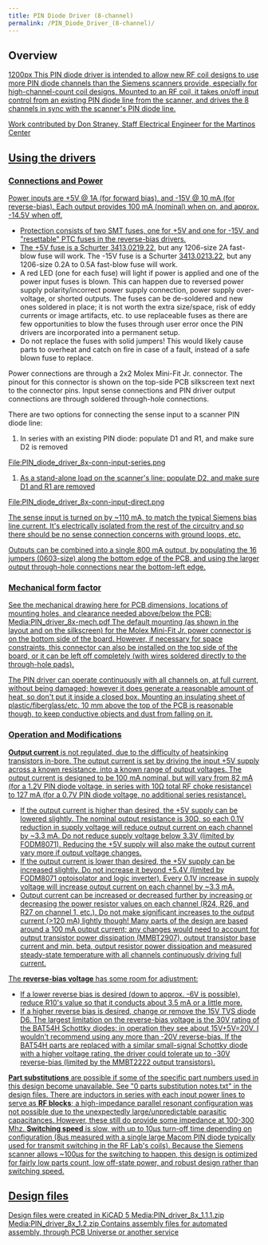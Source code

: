 ```yaml
---
title: PIN Diode Driver (8-channel)
permalink: /PIN_Diode_Driver_(8-channel)/
---
```


## Overview

<a href="/File:PIN_diode_driver_8x.JPG" class="wikilink"
title="1200px">1200px
This PIN diode driver is intended to allow new RF coil designs to use
more PIN diode channels than the Siemens scanners provide, especially
for high-channel-count coil designs. Mounted to an RF coil, it takes
on/off input control from an existing PIN diode line from the scanner,
and drives the 8 channels in sync with the scanner's PIN diode line.

Work contributed by Don Straney, Staff Electrical Engineer for the
Martinos Center

## Using the drivers

### Connections and Power

Power inputs are +5V @ 1A (for forward bias), and -15V @ 10 mA (for
reverse-bias). Each output provides 100 mA (nominal) when on, and
approx. -14.5V when off.

- Protection consists of two SMT fuses, one for +5V and one for -15V,
  and "resettable" PTC fuses in the reverse-bias drivers.
- The +5V fuse is a Schurter
  [3413.0219.22](https://www.digikey.com/product-detail/en/schurter-inc/3413-0219-22/486-1147-1-ND/1522979),
  but any 1206-size 2A fast-blow fuse will work. The -15V fuse is a
  Schurter
  [3413.0213.22](https://www.digikey.com/product-detail/en/schurter-inc/3413-0213-22/486-1141-1-ND/1522973),
  but any 1206-size 0.2A to 0.5A fast-blow fuse will work.
- A red LED (one for each fuse) will light if power is applied and one
  of the power input fuses is blown. This can happen due to reversed
  power supply polarity/incorrect power supply connection, power supply
  over-voltage, or shorted outputs. The fuses can be de-soldered and new
  ones soldered in place; it is not worth the extra size/space, risk of
  eddy currents or image artifacts, etc. to use replaceable fuses as
  there are few opportunities to blow the fuses through user error once
  the PIN drivers are incorporated into a permanent setup.
- Do not replace the fuses with solid jumpers! This would likely cause
  parts to overheat and catch on fire in case of a fault, instead of a
  safe blown fuse to replace.

Power connections are through a 2x2 Molex Mini-Fit Jr. connector. The
pinout for this connector is shown on the top-side PCB silkscreen text
next to the connector pins. Input sense connections and PIN driver
output connections are through soldered through-hole connections.


There are two options for connecting the sense input to a scanner PIN
diode line:

1.  In series with an existing PIN diode: populate D1 and R1, and make
    sure D2 is removed

<a href="/File:PIN_diode_driver_8x-conn-input-series.png"
class="wikilink"
title="File:PIN_diode_driver_8x-conn-input-series.png"><span>File:PIN_diode_driver_8x-conn-input-series.png</span>

1.  As a stand-alone load on the scanner's line: populate D2, and make
    sure D1 and R1 are removed

<a href="/File:PIN_diode_driver_8x-conn-input-direct.png"
class="wikilink"
title="File:PIN_diode_driver_8x-conn-input-direct.png"><span>File:PIN_diode_driver_8x-conn-input-direct.png</span>


The sense input is turned on by ~110 mA, to match the typical Siemens
bias line current. It's electrically isolated from the rest of the
circuitry and so there should be no sense connection concerns with
ground loops, etc.

Outputs can be combined into a single 800 mA output, by populating the
16 jumpers (0603-size) along the bottom edge of the PCB, and using the
larger output through-hole connections near the bottom-left edge.

### Mechanical form factor

See the mechanical drawing here for PCB dimensions, locations of
mounting holes, and clearance needed above/below the PCB:
<a href="/Media:PIN_driver_8x-mech.pdf" class="wikilink"
title="Media:PIN_driver_8x-mech.pdf">Media:PIN_driver_8x-mech.pdf
The default mounting (as shown in the layout and on the silkscreen) for
the Molex Mini-Fit Jr. power connector is on the bottom side of the
board. However, if necessary for space constraints, this connector can
also be installed on the top side of the board, or it can be left off
completely (with wires soldered directly to the through-hole pads).

The PIN driver can operate continuously with all channels on, at full
current, without being damaged; however it does generate a reasonable
amount of heat, so don't put it inside a closed box. Mounting an
insulating sheet of plastic/fiberglass/etc. 10 mm above the top of the
PCB is reasonable though, to keep conductive objects and dust from
falling on it.

### Operation and Modifications

**Output current** is not regulated, due to the difficulty of
heatsinking transistors in-bore. The output current is set by driving
the input +5V supply across a known resistance, into a known range of
output voltages. The output current is designed to be 100 mA nominal,
but will vary from 82 mA (for a 1.2V PIN diode voltage, in series with
10Ω total RF choke resistance) to 127 mA (for a 0.7V PIN diode voltage,
no additional series resistance).

- If the output current is higher than desired, the +5V supply can be
  lowered slightly. The nominal output resistance is 30Ω, so each 0.1V
  reduction in supply voltage will reduce output current on each channel
  by ~3.3 mA. Do not reduce supply voltage below 3.3V (limited by
  FODM8071). Reducing the +5V supply will also make the output current
  vary more if output voltage changes.
- If the output current is lower than desired, the +5V supply can be
  increased slightly. Do not increase it beyond +5.4V (limited by
  FODM8071 optoisolator and logic inverter). Every 0.1V increase in
  supply voltage will increase output current on each channel by ~3.3
  mA.
- Output current can be increased or decreased further by increasing or
  decreasing the power resistor values on each channel (R24, R26, and
  R27 on channel 1, etc.). Do not make significant increases to the
  output current (\>120 mA) lightly though! Many parts of the design are
  based around a 100 mA output current; any changes would need to
  account for output transistor power dissipation (MMBT2907), output
  transistor base current and min. beta, output resistor power
  dissipation and measured steady-state temperature with all channels
  continuously driving full current.

The **reverse-bias voltage** has some room for adjustment:

- If a lower reverse bias is desired (down to approx. -6V is possible),
  reduce R10's value so that it conducts about 3.5 mA or a little more.
- If a higher reverse bias is desired, change or remove the 15V TVS
  diode D6. The largest limitation on the reverse-bias voltage is the
  30V rating of the BAT54H Schottky diodes: in operation they see about
  15V+5V=20V. I wouldn't recommend using any more than -20V
  reverse-bias. If the BAT54H parts are replaced with a similar
  small-signal Schottky diode with a higher voltage rating, the driver
  could tolerate up to -30V reverse-bias (limited by the MMBT2222 output
  transistors).

**Part substitutions** are possible if some of the specific part numbers
used in this design become unavailable. See "0 parts substitution
notes.txt" in the design files.
There are inductors in series with each input power lines to serve as
**RF blocks**; a high-impedance parallel resonant configuration was not
possible due to the unexpectedly large/unpredictable parasitic
capacitances. However, these still do provide some impedance at 100-300
Mhz.
**Switching speed** is slow, with up to 10µs turn-off time depending on
configuration (8µs measured with a single large Macom PIN diode
typically used for transmit switching in the RF Lab's coils). Because
the Siemens scanner allows ~100µs for the switching to happen, this
design is optimized for fairly low parts count, low off-state power, and
robust design rather than switching speed.

## Design files

Design files were created in KiCAD 5
<a href="/Media:PIN_driver_8x_1.1.1.zip" class="wikilink"
title="Media:PIN_driver_8x_1.1.1.zip">Media:PIN_driver_8x_1.1.1.zip
<a href="/Media:PIN_driver_8x_1.2.zip" class="wikilink"
title="Media:PIN_driver_8x_1.2.zip">Media:PIN_driver_8x_1.2.zip
Contains assembly files for automated assembly, through PCB Universe or
another service